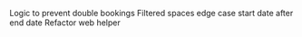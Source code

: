 Logic to prevent double bookings
Filtered spaces edge case start date after end date
Refactor web helper
